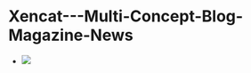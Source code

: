 # Xencat---Multi-Concept-Blog-Magazine-News

<ul>
  <li>
     <img src="https://github.com/bcat95/Xencat---Multi-Concept-Blog-Magazine-News/blob/master/_temp/images/grid-layout.png?raw=true"/>
  </li>
</ul>
